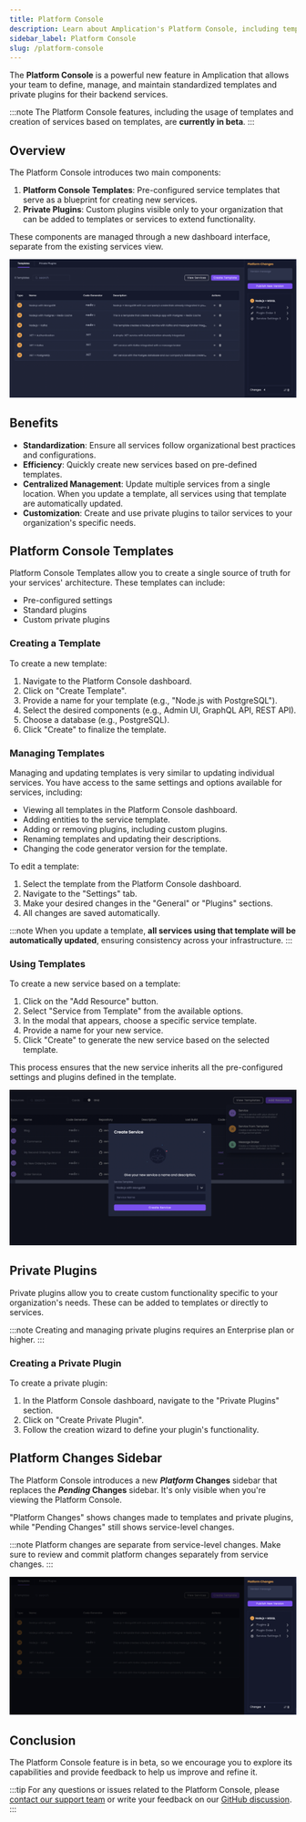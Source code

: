 ```yaml
---
title: Platform Console
description: Learn about Amplication's Platform Console, including templates and private plugins for standardizing service creation and management.
sidebar_label: Platform Console
slug: /platform-console
---
```


The **Platform Console** is a powerful new feature in Amplication that allows your team to define, manage, and maintain standardized templates and private plugins for their backend services.

:::note
The Platform Console features, including the usage of templates and creation of services based on templates, are **currently in beta**.
:::

## Overview

The Platform Console introduces two main components:

1. **Platform Console Templates**: Pre-configured service templates that serve as a blueprint for creating new services.
2. **Private Plugins**: Custom plugins visible only to your organization that can be added to templates or services to extend functionality.

These components are managed through a new dashboard interface, separate from the existing services view.

![Amplication Platform Console](./assets/amplication-platform-console.png)

## Benefits

- **Standardization**: Ensure all services follow organizational best practices and configurations.
- **Efficiency**: Quickly create new services based on pre-defined templates.
- **Centralized Management**: Update multiple services from a single location. When you update a template, all services using that template are automatically updated.
- **Customization**: Create and use private plugins to tailor services to your organization's specific needs.

## Platform Console Templates

Platform Console Templates allow you to create a single source of truth for your services' architecture. These templates can include:

- Pre-configured settings
- Standard plugins
- Custom private plugins

### Creating a Template

To create a new template:

1. Navigate to the Platform Console dashboard.
2. Click on "Create Template".
3. Provide a name for your template (e.g., "Node.js with PostgreSQL").
4. Select the desired components (e.g., Admin UI, GraphQL API, REST API).
5. Choose a database (e.g., PostgreSQL).
6. Click "Create" to finalize the template.

### Managing Templates

Managing and updating templates is very similar to updating individual services. You have access to the same settings and options available for services, including:

- Viewing all templates in the Platform Console dashboard.
- Adding entities to the service template.
- Adding or removing plugins, including custom plugins.
- Renaming templates and updating their descriptions.
- Changing the code generator version for the template.

To edit a template:

1. Select the template from the Platform Console dashboard.
2. Navigate to the "Settings" tab.
3. Make your desired changes in the "General" or "Plugins" sections.
4. All changes are saved automatically.

:::note
When you update a template, **all services using that template will be automatically updated**, ensuring consistency across your infrastructure.
:::

### Using Templates

To create a new service based on a template:

1. Click on the "Add Resource" button.
2. Select "Service from Template" from the available options.
3. In the modal that appears, choose a specific service template.
4. Provide a name for your new service.
5. Click "Create" to generate the new service based on the selected template.

This process ensures that the new service inherits all the pre-configured settings and plugins defined in the template.

![Amplication Create Services From Template](./assets/create-service-from-template.png)

## Private Plugins

Private plugins allow you to create custom functionality specific to your organization's needs. These can be added to templates or directly to services.

:::note
Creating and managing private plugins requires an Enterprise plan or higher.
:::

### Creating a Private Plugin

To create a private plugin:

1. In the Platform Console dashboard, navigate to the "Private Plugins" section.
2. Click on "Create Private Plugin".
3. Follow the creation wizard to define your plugin's functionality.

## Platform Changes Sidebar

The Platform Console introduces a new **_Platform_ Changes** sidebar that replaces the **_Pending_ Changes** sidebar. It's only visible when you're viewing the Platform Console.

"Platform Changes" shows changes made to templates and private plugins, while "Pending Changes" still shows service-level changes.

:::note
Platform changes are separate from service-level changes. Make sure to review and commit platform changes separately from service changes.
:::

![Amplication Create Services From Template](./assets/platform-changes.png)

## Conclusion

The Platform Console feature is in beta, so we encourage you to explore its capabilities and provide feedback to help us improve and refine it.

:::tip
For any questions or issues related to the Platform Console, please [contact our support team](https://amplication.com/contact) or write your feedback on our [GitHub discussion](https://github.com/amplication/amplication/discussions/8979).
:::